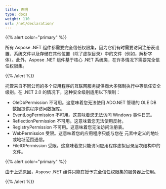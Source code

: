 ```yaml
---
title: 声明
type: docs
weight: 110
url: /net/declaration/
---
```


{{% alert color="primary" %}} 

所有 Aspose .NET 组件都需要完全信任权限集，因为它们有时需要访问注册表设置、系统文件以及存储在其他位置（除了虚拟目录）中的文件（例如，解析字体）。此外，Aspose .NET 组件基于核心 .NET 系统类，在许多情况下需要完全信任权限集。 

{{% /alert %}} 

托管来自不同公司的多个应用程序的互联网服务提供商大多强制执行中等信任安全级别。在 .NET 2.0 的情况下，这种安全级别适用以下限制： 

- OleDbPermission 不可用。这意味着您无法使用 ADO.NET 管理的 OLE DB 数据提供程序访问数据库。
- EventLogPermission 不可用。这意味着您无法访问 Windows 事件日志。
- ReflectionPermission 不可用。这意味着您无法使用反射。
- RegistryPermission 不可用。这意味着您无法访问注册表。
- WebPermission 受限。这意味着您的应用程序只能与您在 <trust> 元素中定义的地址或地址范围通信。
- FileIOPermission 受限。这意味着您只能访问应用程序虚拟目录层次结构中的文件。

{{% alert color="primary" %}} 

由于上述原因，Aspose .NET 组件只能在授予完全信任权限集的服务器上使用。 

{{% /alert %}}
